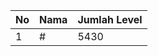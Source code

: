 | No | Nama            | Jumlah Level |
|----|-----------------|--------------|
| 1  | #    |    5430        |
